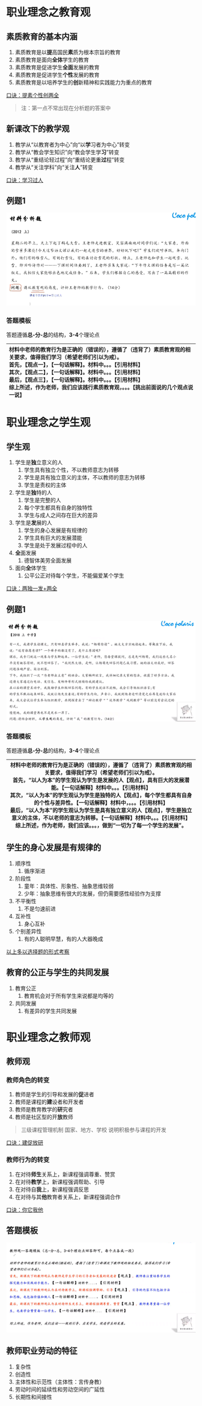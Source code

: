 # 职业理念之教育观

## 素质教育的基本内涵

1. 素质教育是以**提**高国民**素**质为根本宗旨的教育
2. 素质教育是面向**全体**学生的教育
3. 素质教育是促进学生**全面**发展的教育
4. 素质教育是促进学生**个性**发展的教育
5. 素质教育是以培养学生的**创**新精神和实践能力为重点的教育

<u>口诀：提素个性创两全</u>

> 注：第一点不常出现在分析题的答案中

## 新课改下的教学观

1. 教学从“以教育者为中心”向“以**学**习者为中心”转变
2. 教学从“教会学生知识”向“教会学生学**习**”转变
3. 教学从“重结论轻过程”向“重结论更重**过**程”转变
4. 教学从“关注学科”向“关注**人**”转变

<u>口诀：学习过人</u>

## 例题1

![image-20240708161631732](.\assets\image-20240708161631732.png)

### 答题模板

答题遵循**总-分-总**的结构，**3-4**个理论点

| 材料中老师的教育行为是正确的（错误的），遵循了（违背了）素质教育观的相关要求，值得我们学习（希望老师们引以为戒）。<br />首先，【观点一】，【一句话解释】。材料中。。。【引用材料】<br />其次，【观点二】，【一句话解释】。材料中。。。【引用材料】<br />最后，【观点三】，【一句话解释】。材料中。。。【引用材料】<br />综上所述，作为老师，我们应该践行素质教育观，。。。【挑出前面说的几个观点说一说】 |
| :----------------------------------------------------------- |

# 职业理念之学生观

## 学生观

1. 学生是**独**立意义的人
   1. 学生具有独立个性，不以教师意志为转移
   2. 学生是具有独立意义的主体，不以教师的意志为转移
   3. 学生是责权的主体
2. 学生是**独**特的人
   1. 学生是完整的人
   2. 每个学生都具有自身的独特性
   3. 学生与成人之间存在巨大的差异
3. 学生是**发**展的人
   1. 学生的身心发展是有规律的
   2. 学生具有巨大的发展潜能
   3. 学生是处于发展过程中的人
4. **全**面发展
   1. 德智体美劳全面发展
5. 面向**全**体学生
   1. 公平公正对待每个学生，不能偏爱某个学生

<u>口诀：两独一发+两全</u>

## 例题1

![image-20240715150435353](./assets/image-20240715150435353.png)

### 答题模板

答题遵循**总-分-总**的结构，**3-4**个理论点

| 材料中老师的教育行为是正确的（错误的），遵循了（违背了）素质教育观的相关要求，值得我们学习（希望老师们引以为戒）。<br />首先，“以人为本”的学生观认为学生是发展的人【观点】，具有巨大的发展潜能。【一句话解释】材料中。。。【引用材料】<br />其次，“以人为本”的学生观认为学生是独特的人【观点】，每个学生都具有自身的个性与差异性。【一句话解释】材料中，。。。【引用材料】<br />最后，“以人为本”的学生观认为学生是具有独立意义的人【观点】，学生是独立意义的主体，不以老师的意志为转移。【一句话解释】材料中。。。【引用材料】<br />综上所述，作为老师，我们应该。。。，做到“一切为了每一个学生的发展”。 |
| ------------------------------------------------------------ |

## 学生的身心发展是有规律的

1. 顺序性
   1. 循序渐进
2. 阶段性
   1. 童年：具体性、形象性、抽象思维较弱
   2. 少年：抽象思维有很大的发展，但仍需要感性经验作为支撑
3. 不平衡性
   1. 不是匀速前进
4. 互补性
   1. 身心互补
5. 个别差异性
   1. 有的人聪明早慧，有的人大器晚成

<u>以上多以选择题的形式考察</u>

## 教育的公正与学生的共同发展

1. 教育公正
   1. 教育机会对于所有学生来说都是均等的
2. 共同发展
   1. 有差异的学生共同发展

# 职业理念之教师观

## 教师观

### 教师角色的转变

1. 教师是学生的引导和发展的**促**进者
2. 教师是课程的**建**设者和开发者
3. 教师是教育教学的**研**究者
4. 教师是社区型的开**放**教师

> 三级课程管理机制
> 国家、地方、学校
> 说明积极参与课程的开发

<u>口诀：建促放研</u>

### 教师行为的转变

1. 在对待**师生**关系上，新课程强调尊重、赞赏
2. 在对待**教学**上，新课程强调帮助、引导
3. 在对待自**我**上，新课程强调反思
4. 在对待与其**他**教育者关系上，新课程强调合作

<u>口诀：你它我他</u>

## 答题模板

![image-20240716103654449](./assets/image-20240716103654449.png)

## 教师职业劳动的特征

1. 复杂性
2. 创造性
3. 主体性和示范性（主体性：言传身教）
4. 劳动时间的延续性和劳动空间的广延性
5. 长期性和间接性
